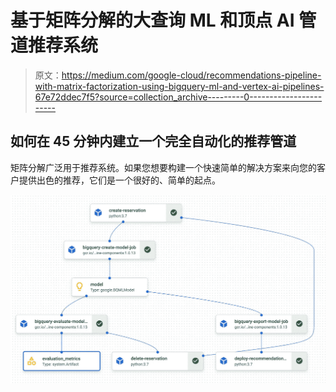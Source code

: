 # 基于矩阵分解的大查询 ML 和顶点 AI 管道推荐系统

> 原文：<https://medium.com/google-cloud/recommendations-pipeline-with-matrix-factorization-using-bigquery-ml-and-vertex-ai-pipelines-67e72ddec7f5?source=collection_archive---------0----------------------->

## 如何在 45 分钟内建立一个完全自动化的推荐管道

矩阵分解广泛用于推荐系统。如果您想要构建一个快速简单的解决方案来向您的客户提供出色的推荐，它们是一个很好的、简单的起点。

![](img/ca999dbaf9223c5faca36c5d2c4b020e.png)